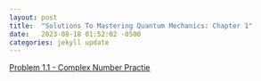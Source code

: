 ```yaml
---
layout: post
title:  "Solutions To Mastering Quantum Mechanics: Chapter 1"
date:   2023-08-18 01:52:02 -0500
categories: jekyll update
---
```


<!-- link to /quantum804/chapter1/1_1.pdf -->
[Problem 1.1 - Complex Number Practie](/assets/quantum804/chapter1/1_1.pdf)

